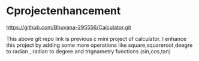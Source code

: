 # Cprojectenhancement

https://github.com/Bhuvana-295556/Calculator.git 


This above git repo link is previous c mini project of calculator. I enhance this project by adding some more operations like square,squareroot,deegre to radian , radian to degree and trignametry functions (sin,cos,tan)

